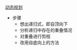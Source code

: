 [动态规划](https://mp.weixin.qq.com/s/PlGaIsbSixmXyyPDGI965g)

- 步骤
  - 想出递归式，即自顶向下
  - 分析递归中存在的重叠情况
  - 对重叠进行剪枝
  - 改用自底向上的方法
